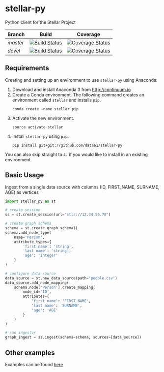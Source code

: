 # stellar-py 
Python client for the Stellar Project

|Branch|Build|Coverage|
|:-----|:----:|:----:|
|*master*|[![Build Status](https://travis-ci.org/data61/stellar-py.svg?branch=master)](https://travis-ci.org/data61/stellar-py)|[![Coverage Status](https://coveralls.io/repos/github/data61/stellar-py/badge.svg?branch=master)](https://coveralls.io/github/data61/stellar-py?branch=master)|
|*devel*|[![Build Status](https://travis-ci.org/data61/stellar-py.svg?branch=devel)](https://travis-ci.org/data61/stellar-py)|[![Coverage Status](https://coveralls.io/repos/github/data61/stellar-py/badge.svg?branch=devel)](https://coveralls.io/github/data61/stellar-py?branch=devel)|

## Requirements
Creating and setting up an environment to use `stellar-py` using Anaconda:
1. Download and install Anaconda 3 from <http://continuum.io>
2. Create a Conda environment. The following command creates an environment called `stellar` and installs `pip`.
    ```
    conda create -name stellar pip
    ```
3. Activate the new environment.
    ```
    source activate stellar
    ```
4. Install `stellar-py` using `pip`.
    ```
    pip install git+git://github.com/data61/stellar-py
    ``` 
You can also skip straight to `4.` if you would like to install in an existing environment.

## Basic Usage
Ingest from a single data source with columns (ID, FIRST_NAME, SURNAME, AGE) as vertices
```python
import stellar_py as st

# create session
ss = st.create_session(url="stlr://12.34.56.78")

# create graph schema
schema = st.create_graph_schema()
schema.add_node_type(
    name='Person',
    attribute_types={
        'first name': 'string',
        'last name': 'string',
        'age': 'integer'
    }
)

# configure data source
data_source = st.new_data_source(path='people.csv')
data_source.add_node_mapping(
    schema.node['Person'].create_mapping(
        node_id='ID',
        attributes={
            'first name': 'FIRST_NAME',
            'last name': 'SURNAME',
            'age': 'AGE'
        }
    )
)

# run ingestor
graph_ingest = ss.ingest(schema=schema, sources=[data_source])
```

## Other examples
Examples can be found [here](examples)
